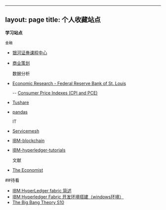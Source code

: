 ---
layout: page
title: 个人收藏站点
--


**学习站点**

    金融
- [银河证券课程中心](http://chinastock.21tb.com)
- [商业策划](http://sim.cesim.cn)



    数据分析
- [Economic Research - Federal Reserve Bank of St. Louis](https://research.stlouisfed.org/)      
         
     -- [Consumer Price Indexes (CPI and PCE)](https://fred.stlouisfed.org/series/CPIAUCSL)
- [Tushare](http://tushare.waditu.com/)
- [pandas](http://pandas.pydata.org/pandas-docs/stable/index.html ) 
    
    
    IT
- [Servicemesh](http://www.servicemesh.cn/)
- [IBM-blockchain](https://www.ibm.com/blockchain)
- [IBM-hyperledger-tutorials](http://hyperledger-fabric.readthedocs.io/en/latest/tutorials.html)  

    
    文献
- [The Economist](https://xmuplus.github.io/)




##待看

- [IBM HyperLedger fabric 简述](http://www.8btc.com/ibm-hyperledger-fabric)
- [IBM Hyperledger Fabric 开发环境搭建（windows环境）](http://blog.csdn.net/vinsuan1993/article/details/73725976)
- [The Big Bang Theory S10](http://cn163.net/archives/23809/)

